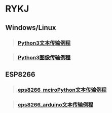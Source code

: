 RYKJ
===
 ## Windows/Linux

> ### [ Python3文本传输例程](https://github.com/Vulcan-YJX/RYKJ/blob/master/python3/reconnect.py)

> ### [Python3图像传输例程](https://github.com/Vulcan-YJX/RYKJ/blob/master/python3/picServer.py)

 ## ESP8266
 
> ### [eps8266_mciroPython文本传输例程](https://github.com/Vulcan-YJX/RYKJ/tree/master/esp8266)

> ### [eps8266_arduino文本传输例程](https://github.com/Vulcan-YJX/RYKJ/tree/master/esp8266_arduino)
